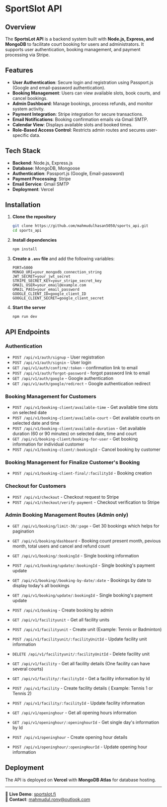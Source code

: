 # SportSlot API

## Overview
The **SportsLot API** is a backend system built with **Node.js, Express, and MongoDB** to facilitate court booking for users and administrators. It supports user authentication, booking management, and payment processing via Stripe.

## Features
- **User Authentication**: Secure login and registration using Passport.js (Google and email-password authentication).
- **Booking Management**: Users can view available slots, book courts, and cancel bookings.
- **Admin Dashboard**: Manage bookings, process refunds, and monitor system activity.
- **Payment Integration**: Stripe integration for secure transactions.
- **Email Notifications**: Booking confirmation emails via Gmail SMTP.
- **Calendar View**: Displays available slots and booked times.
- **Role-Based Access Control**: Restricts admin routes and secures user-specific data.

## Tech Stack
- **Backend**: Node.js, Express.js
- **Database**: MongoDB, Mongoose
- **Authentication**: Passport.js (Google, Email-password)
- **Payment Processing**: Stripe
- **Email Service**: Gmail SMTP
- **Deployment**: Vercel

## Installation
1. **Clone the repository**
   ```sh
   git clone https://github.com/mahmudulhasan5050/sports_api.git
   cd sports_api
   ```
2. **Install dependencies**
   ```sh
   npm install
   ```
3. **Create a `.env` file** and add the following variables:
   ```env
   PORT=5000
   MONGO_URI=your_mongodb_connection_string
   JWT_SECRET=your_jwt_secret
   STRIPE_SECRET_KEY=your_stripe_secret_key
   GMAIL_USER=your_email@example.com
   GMAIL_PASS=your_email_password
   GOOGLE_CLIENT_ID=google_client_ID
   GOOGLE_CLIENT_SECRET=google_client_secret
   ```
4. **Start the server**
   ```sh
   npm run dev
   ```

## API Endpoints
### Authentication
- `POST /api/v1/auth/signup` - User registration
- `POST /api/v1/auth/signin` - User login
- `GET /api/v1/auth/confirm/:token` - confirmation link to email
- `POST /api/v1/auth/forgot-password` - forgot password link to email
- `GET /api/v1/auth/google` - Google authentication
- `GET /api/v1/auth/google/redirect` - Google authentication redirect

### Booking Management for Customers
- `POST /api/v1/booking-client/available-time` - Get available time slots on selected date
- `POST /api/v1/booking-client/available-court` - Get available courts on selected date and time
- `POST /api/v1/booking-client/available-duration` - Get available duration (60 or 90 minutes) on selected date, time and court
- `GET /api/v1/booking-client/booking-for-user` - Get booking information for individual customer
- `POST /api/v1/booking-client/:bookingId` - Cancel booking by customer

### Booking Management for Finalize Customer's Booking
- `POST /api/v1/booking-client-final/:facilityId` - Booking creation

### Checkout for Customers
- `POST /api/v1/checkout` - Checkout request to Stripe
- `POST /api/v1/checkout/verify-payment` - Checkout verification to Stripe

### Admin Booking Management Routes (Admin only)
- `GET /api/v1/booking/limit-30/:page` - Get 30 bookings which helps for pagination
- `GET /api/v1/booking/dashboard` - Booking count present month, pevious month, total users and cancel and refund count
- `GET /api/v1/booking/:bookingId` - Single booking information
- `POST /api/v1/booking/update/:bookingId` - Single booking's payment update
- `GET /api/v1/booking//booking-by-date/:date` - Bookings by date to display today's all bookings
- `GET /api/v1/booking/update/:bookingId` - Single booking's payment update
- `POST /api/v1/booking` - Create booking by admin

- `GET /api/v1/facilityunit` - Get all facility units
- `POST /api/v1/facilityunit` - Create unit (Example: Tennis or Badminton)
- `POST /api/v1/facilityunit/:facilityUnitId` - Update facility unit information
- `DELETE /api/v1/facilityunit/:facilityUnitId` - Delete facility unit

- `GET /api/v1/facility` - Get all facility details (One facility can have several courts)
- `GET /api/v1/facility/:facilityId` - Get a facility information by Id
- `POST /api/v1/facility` - Create facility details ( Example: Tennis 1 or Tennis 2)
- `POST /api/v1/facility/:facilityId` - Update facility information

- `GET /api/v1/openinghour` - Get all opening hours information
- `GET /api/v1/openinghour/:openinghourId` - Get single day's information by Id
- `POST /api/v1/openinghour` - Create opening hour details
- `POST /api/v1/openinghour/:openingHourId` - Update opening hour information










## Deployment
The API is deployed on **Vercel** with **MongoDB Atlas** for database hosting.


---
🚀 **Live Demo**: [sportslot.fi](https://sportslot.fi/)  
📧 **Contact**: mahmudul.rony@outlook.com